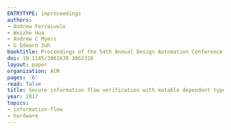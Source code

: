 ```yaml
---
ENTRYTYPE: inproceedings
authors:
- Andrew Ferraiuolo
- Weizhe Hua
- Andrew C Myers
- G Edward Suh
booktitle: Proceedings of the 54th Annual Design Automation Conference 2017
doi: 10.1145/3061639.3062316
layout: paper
organization: ACM
pages: '6'
read: false
title: Secure information flow verification with mutable dependent types
year: 2017
topics:
- information-flow
- hardware
---
```

